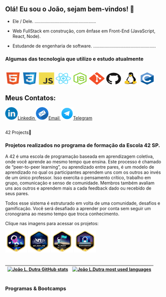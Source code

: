 ## Olá! Eu sou o João, sejam bem-vindos! 👋

- Ele / Dele.
.................................................

- Web FullStack em construção, com ênfase em Front-End (JavaScript, React, Node).
- Estudande de engenharia de software.
..................................................

### Algumas das tecnologia que utilizo e estudo atualmente
<div style="display: inline_block"><br>
  <img align="center" alt="logotipo HTML5" height="40" width="50" src="https://github.com/devicons/devicon/blob/master/icons/html5/html5-original.svg">
  <img align="center" alt="logotipo CSS3" height="40" width="50" 
src="https://github.com/devicons/devicon/blob/master/icons/css3/css3-original.svg">
  <img align="center" alt="logotipo Js" height="40" width="50" src="https://github.com/devicons/devicon/blob/master/icons/javascript/javascript-original.svg"> 
  <img align="center" alt="logotipo react" height="40" width="50" src="https://github.com/devicons/devicon/blob/master/icons/react/react-original.svg"> 
  <img align="center" alt="logotipo nodeJs" height="40" width="50" src="https://github.com/devicons/devicon/blob/master/icons/nodejs/nodejs-original.svg"> 
  <img align="center" alt="logotipo Linux" height="40" width="50" 
src="https://github.com/devicons/devicon/blob/master/icons/git/git-original.svg">
  <img align="center" alt="logotipo Linux" height="40" width="50" 
src="https://github.com/devicons/devicon/blob/master/icons/github/github-original.svg">
  <img align="center" alt="logotipo Linux" height="40" width="50" src="https://github.com/devicons/devicon/blob/master/icons/linux/linux-original.svg">
  <img align="center" alt="logotipo linguagem C" height="40" width="50"                 src="https://github.com/devicons/devicon/blob/master/icons/c/c-original.svg">
</div>

## Meus Contatos:

<div style="display: inline_block" style="margin-right: 20"> 
  <a href="https://www.linkedin.com/in/jdutra-" target="_blank">
      <img height="40" width="40" src="./img/linkedin.png">Linkedin
  </a> 
  <a href = "mailto:jdutra.eu@gmail.com" target="_blank">
      <img height="40" width="40" src="./img/email.png">Email
  </a>
  </a>
  <a href="https://t.me/J_dutra" target="_blank">
      <img height="40" width="40" src="./img/telegram.png">Telegram
  </a>
</div>

##
 42 Projects🥇 
  
 ### Projetos realizados no programa de formação da Escola 42 SP.
  <p>
    A 42 é uma escola de programação baseada em aprendizagem coletiva, onde você aprende ao mesmo tempo que ensina. Este processo é chamado de “peer-to-peer learning”, ou aprendizado entre pares, é um modelo de aprendizado no qual os participantes aprendem uns com os outros ao invés de um único professor. Isso exercita o pensamento crítico, trabalho em grupo, comunicação e senso de comunidade. Membros também avaliam uns aos outros e aprendem mais a cada feedback dado ou recebido de seus pares.

Todos esse sistema é estruturado em volta de uma comunidade, desafios e gamificação. Você será desafiado a aprender por conta sem seguir um cronograma ao mesmo tempo que troca conhecimento.
    
Clique nas imagens para acessar os projetos:
  </p>
 <div>
  <a href="https://github.com/j-dutra/Libft_42sp"><img height="70" width="70" src="https://github.com/j-dutra/j-dutra/blob/main/42-pictures/libftm.png"></a>
  <a href="https://github.com/j-dutra/get_next_line_42sp"><img height="70" width="70" src="https://github.com/j-dutra/j-dutra/blob/main/42-pictures/get_next_linem.png"></a>
  <a href="https://github.com/j-dutra/ft_printf_42sp"><img height="70" width="70" src="https://github.com/j-dutra/j-dutra/blob/main/42-pictures/ft_printfm.png"></a>
  <a href=""><img height="70" width="70" src="https://github.com/j-dutra/j-dutra/blob/main/42-pictures/born2berootm.png"></a>
 </div>



#
| [![João L. Dutra GitHub stats](https://github-readme-stats.vercel.app/api?username=j-dutra&count_private=true&show_icons=true&hide=issues&hide_border=true&theme=radical)](https://github.com/j-dutra?tab=repositories) | [![João L.Dutra most used languages](https://github-readme-stats.vercel.app/api/top-langs/?username=j-dutra&layout=compact&hide_border=true&theme=radical)](https://github.com/j-dutra?tab=repositories) |
|:-:|:-:|
#
  
### Programas & Bootcamps 
 
  


